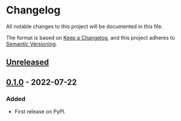 # Changelog
All notable changes to this project will be documented in this file.

The format is based on [Keep a Changelog](https://keepachangelog.com/en/1.0.0/),
and this project adheres to [Semantic Versioning](https://semver.org/spec/v2.0.0.html).


## [Unreleased]

## [0.1.0] - 2022-07-22
### Added
- First release on PyPI.

[Unreleased]: https://github.com/mattkinsey/forecast-validation/compare/v0.1.0...HEAD
[0.1.0]: https://github.com/mattkinsey/forecast-validation/compare/releases/tag/v0.1.0
